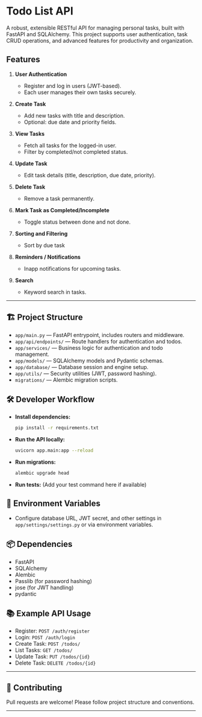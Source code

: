 # Todo List API

A robust, extensible RESTful API for managing personal tasks, built with FastAPI and SQLAlchemy. This project supports user authentication, task CRUD operations, and advanced features for productivity and organization.

## Features

1. **User Authentication**
   - Register and log in users (JWT-based).
   - Each user manages their own tasks securely.

2. **Create Task**
   - Add new tasks with title and description.
   - Optional: due date and priority fields.

3. **View Tasks**
   - Fetch all tasks for the logged-in user.
   - Filter by completed/not completed status.

4. **Update Task**
   - Edit task details (title, description, due date, priority).

5. **Delete Task**
   - Remove a task permanently.

6. **Mark Task as Completed/Incomplete**
   - Toggle status between done and not done.

8. **Sorting and Filtering**
   - Sort by due task


9. **Reminders / Notifications**
   - Inapp notifications for upcoming tasks.

10. **Search**
    - Keyword search in tasks.

---

## 🏗️ Project Structure

- `app/main.py` — FastAPI entrypoint, includes routers and middleware.
- `app/api/endpoints/` — Route handlers for authentication and todos.
- `app/services/` — Business logic for authentication and todo management.
- `app/models/` — SQLAlchemy models and Pydantic schemas.
- `app/database/` — Database session and engine setup.
- `app/utils/` — Security utilities (JWT, password hashing).
- `migrations/` — Alembic migration scripts.

## 🛠️ Developer Workflow

- **Install dependencies:**
  ```bash
  pip install -r requirements.txt
  ```
- **Run the API locally:**
  ```bash
  uvicorn app.main:app --reload
  ```
- **Run migrations:**
  ```bash
  alembic upgrade head
  ```
- **Run tests:**
  (Add your test command here if available)

## 🔑 Environment Variables

- Configure database URL, JWT secret, and other settings in `app/settings/settings.py` or via environment variables.

## 📦 Dependencies
- FastAPI
- SQLAlchemy
- Alembic
- Passlib (for password hashing)
- jose (for JWT handling)
- pydantic


## 📚 Example API Usage

- Register: `POST /auth/register`
- Login: `POST /auth/login`
- Create Task: `POST /todos/`
- List Tasks: `GET /todos/`
- Update Task: `PUT /todos/{id}`
- Delete Task: `DELETE /todos/{id}`

---

## 📝 Contributing
Pull requests are welcome! Please follow project structure and conventions.

---
